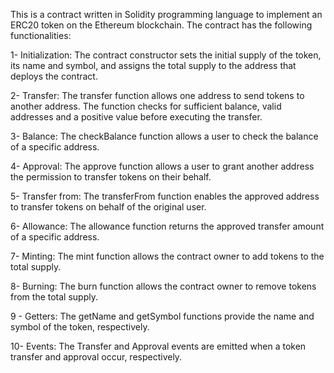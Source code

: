This is a contract written in Solidity programming language to implement an ERC20 token on the Ethereum blockchain. The contract has the following functionalities:

1- Initialization: The contract constructor sets the initial supply of the token, its name and symbol, and assigns the total supply to the address that deploys the contract.

2- Transfer: The transfer function allows one address to send tokens to another address. The function checks for sufficient balance, valid addresses and a positive value before executing the transfer.

3- Balance: The checkBalance function allows a user to check the balance of a specific address.

4- Approval: The approve function allows a user to grant another address the permission to transfer tokens on their behalf.

5- Transfer from: The transferFrom function enables the approved address to transfer tokens on behalf of the original user.

6- Allowance: The allowance function returns the approved transfer amount of a specific address.

7- Minting: The mint function allows the contract owner to add tokens to the total supply.

8- Burning: The burn function allows the contract owner to remove tokens from the total supply.

9 - Getters: The getName and getSymbol functions provide the name and symbol of the token, respectively.

10- Events: The Transfer and Approval events are emitted when a token transfer and approval occur, respectively.